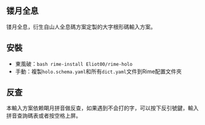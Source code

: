 ## 镂月全息

镂月全息，衍生自山人全息碼方案定製的大字根形碼輸入方案。

## 安裝

* 東風破：`bash rime-install Eliot00/rime-holo`
* 手動：複製`holo.schema.yaml`和所有`dict.yaml`文件到Rime配置文件夾

## 反查

本輸入方案依赖朙月拼音做反查，如果遇到不会打的字，可以按下反引號鍵，輸入拼音查詢碼表或者按空格上屏。
